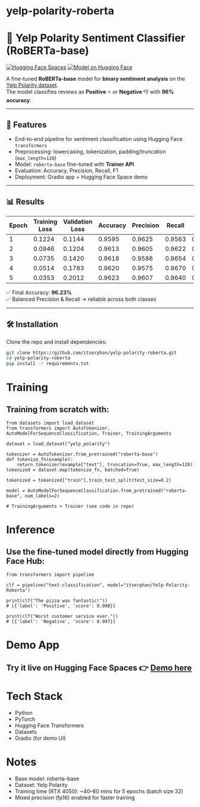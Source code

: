 # yelp-polarity-roberta
# 🍔 Yelp Polarity Sentiment Classifier (RoBERTa-base)

[![Hugging Face Spaces](https://img.shields.io/badge/🤗%20Demo-HuggingFace-blue)](https://huggingface.co/spaces/itserphan/Yelp-Polarity-Roberta)
[![Model on Hugging Face](https://img.shields.io/badge/🤗%20Model-Hub-orange)](https://huggingface.co/itserphan/yelp-polarity-roberta)

A fine-tuned **RoBERTa-base** model for **binary sentiment analysis** on the [Yelp Polarity dataset](https://huggingface.co/datasets/yelp_polarity).  
The model classifies reviews as **Positive** ⭐ or **Negative** 👎 with **96% accuracy**.

---

## 🚀 Features
- End-to-end pipeline for sentiment classification using Hugging Face `transformers`
- Preprocessing: lowercasing, tokenization, padding/truncation (`max_length=128`)
- Model: `roberta-base` fine-tuned with **Trainer API**
- Evaluation: Accuracy, Precision, Recall, F1
- Deployment: Gradio app + Hugging Face Space demo

---

## 📊 Results

| Epoch | Training Loss | Validation Loss | Accuracy | Precision | Recall | F1 |
|-------|---------------|-----------------|----------|-----------|--------|----|
| 1     | 0.1224        | 0.1144          | 0.9595   | 0.9625    | 0.9563 | 0.9594 |
| 2     | 0.0946        | 0.1204          | 0.9613   | 0.9605    | 0.9622 | 0.9614 |
| 3     | 0.0735        | 0.1420          | 0.9618   | 0.9586    | 0.9654 | 0.9620 |
| 4     | 0.0514        | 0.1783          | 0.9620   | 0.9575    | 0.9670 | 0.9623 |
| 5     | 0.0353        | 0.2012          | 0.9623   | 0.9607    | 0.9640 | 0.9624 |

✅ Final Accuracy: **96.23%**  
✅ Balanced Precision & Recall → reliable across both classes  

---

## 🛠️ Installation
Clone the repo and install dependencies:
```bash
git clone https://github.com/itserphan/yelp-polarity-roberta.git
cd yelp-polarity-roberta
pip install -r requirements.txt
```

# Training
## Training from scratch with:
```
from datasets import load_dataset
from transformers import AutoTokenizer, AutoModelForSequenceClassification, Trainer, TrainingArguments

dataset = load_dataset("yelp_polarity")

tokenizer = AutoTokenizer.from_pretrained("roberta-base")
def tokenize_fn(example):
    return tokenizer(example["text"], truncation=True, max_length=128)
tokenized = dataset.map(tokenize_fn, batched=True)

tokenized = tokenized["train"].train_test_split(test_size=0.2)

model = AutoModelForSequenceClassification.from_pretrained("roberta-base", num_labels=2)

# TrainingArguments + Trainer (see code in repo)
```


# Inference
## Use the fine-tuned model directly from Hugging Face Hub:

```
from transformers import pipeline

clf = pipeline("text-classification", model="itserphan/Yelp-Polarity-Roberta")

print(clf("The pizza was fantastic!")) 
# [{'label': 'Positive', 'score': 0.998}]

print(clf("Worst customer service ever.")) 
# [{'label': 'Negative', 'score': 0.997}]
```

# Demo App
## Try it live on Hugging Face Spaces 👉 [Demo here](https://huggingface.co/spaces/itserphan/Yelp-Polarity-Roberta)

# Tech Stack

* Python
* PyTorch
* Hugging Face Transformers
* Datasets
* Gradio (for demo UI)

# Notes
* Base model: roberta-base
* Dataset: Yelp Polarity
* Training time (RTX 4050): ~40–60 mins for 5 epochs (batch size 32)
* Mixed precision (fp16) enabled for faster training

